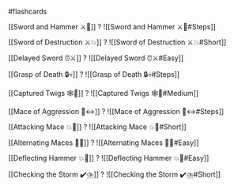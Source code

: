 #flashcards

[[Sword and Hammer ⚔️🔨]]
?
![[Sword and Hammer ⚔️🔨#Steps]]
<!--SR:!2024-06-08,24,150-->

[[Sword of Destruction ⚔️💥]]
?
![[Sword of Destruction ⚔️💥#Short]]
<!--SR:!2024-09-27,137,250-->

[[Delayed Sword ⏰⚔️]]
?
![[Delayed Sword ⏰⚔️#Easy]]
<!--SR:!2024-10-06,290,310-->

[[Grasp of Death 🔒💀]]
?
![[Grasp of Death 🔒💀#Steps]]
<!--SR:!2024-08-23,193,230-->

[[Captured Twigs 🕸️🌿]]
?
![[Captured Twigs 🕸️🌿#Medium]]
<!--SR:!2024-06-25,28,235-->

[[Mace of Aggression 🔨↔️]]
?
![[Mace of Aggression 🔨↔️#Steps]]
<!--SR:!2024-05-30,4,170-->

[[Attacking Mace 💥👊]]
?
![[Attacking Mace 💥👊#Short]]
<!--SR:!2024-05-31,6,131-->

[[Alternating Maces 🔄✊]]
?
![[Alternating Maces 🔄✊#Easy]]
<!--SR:!2024-10-31,288,308-->

[[Deflecting Hammer 💥🔨]]
?
![[Deflecting Hammer 💥🔨#Easy]]
<!--SR:!2024-06-05,21,159-->

[[Checking the Storm ✔️⛈️]]
?
![[Checking the Storm ✔️⛈️#Short]]
<!--SR:!2024-06-03,5,130-->

